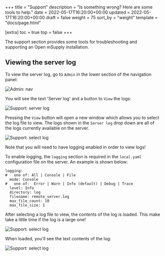 +++
title = "Support"
description = "Is something wrong? Here are some tools to help."
date = 2022-05-17T16:20:00+00:00
updated = 2022-05-17T16:20:00+00:00
draft = false
weight = 75
sort_by = "weight"
template = "docs/page.html"

[extra]
toc = true
top = false
+++

The support section provides some tools for troubleshooting and supporting an Open mSupply installation.


## Viewing the server log

To view the server log, go to `Admin` in the lower section of the navigation panel: 

![Admin: nav](/docs/administration/images/admin_nav.png)

You will see the text 'Server log' and a button to `View` the logs:

![Support: server log](/docs/administration/images/support_server_log.png)

Pressing the `View` button will open a new window which allows you to select the log file to view. The logs shown in the `Server log` drop down are all of the logs currently available on the server.

![Support: select log](/docs/administration/images/support_select_log.png)

<div class="note">Note that you will need to have logging enabled in order to view logs!</div>

To enable logging, the `logging` section is required in the `local.yaml` configuration file on the server. An example is shown below:

```
logging:
#   one of: All | Console | File
  mode: Console
#   one of:  Error | Warn | Info (default) | Debug | Trace
  level: Info
  directory: log
  filename: remote_server.log
  max_file_count: 10
  max_file_size: 1
```
After selecting a log file to view, the contents of the log is loaded. This make take a little time if the log is a large one!

![Support: select log](/docs/administration/images/support_log_loading.png)

When loaded, you'll see the text contents of the log:

![Support: select log](/docs/administration/images/support_log_contents.png)
